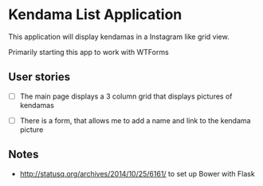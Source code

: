 # Kendama List Application

This application will display kendamas in a Instagram like grid view.

Primarily starting this app to work with WTForms

## User stories

* [ ] The main page displays a 3 column grid that displays pictures of kendamas
* [ ] There is a form, that allows me to add a name and link to the kendama picture


## Notes

* http://statusq.org/archives/2014/10/25/6161/ to set up Bower with Flask
